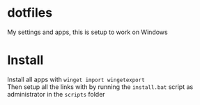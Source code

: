 # dotfiles
My settings and apps, this is setup to work on Windows

# Install
Install all apps with `winget import wingetexport`  
Then setup all the links with by running the `install.bat` script as administrator in the `scripts` folder